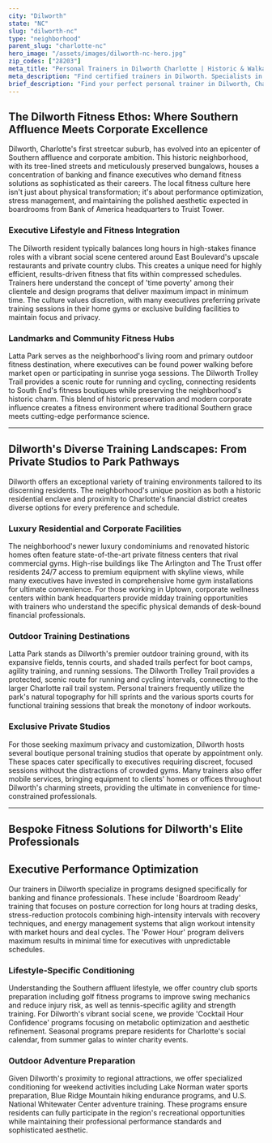```yaml
---
city: "Dilworth"
state: "NC"
slug: "dilworth-nc"
type: "neighborhood"
parent_slug: "charlotte-nc"
hero_image: "/assets/images/dilworth-nc-hero.jpg"
zip_codes: ["28203"]
meta_title: "Personal Trainers in Dilworth Charlotte | Historic & Walkable Lifestyle Fitness"
meta_description: "Find certified trainers in Dilworth. Specialists in Freedom Park workouts, historic bungalows, and functional community-focused training."
brief_description: "Find your perfect personal trainer in Dilworth, Charlotte's premier neighborhood for banking executives and affluent professionals. Our elite matching service connects you with certified trainers who specialize in high-performance fitness for demanding finance schedules. Whether you prefer private sessions in luxury high-rise gyms, outdoor workouts along the historic Latta Park trails, or stress-management fitness programs tailored for C-suite professionals, we deliver results. Experience bespoke training that aligns with your Southern affluent lifestyle and corporate demands. Book your consultation today and transform your fitness journey with Charlotte's top-tier training expertise."
---
```

## The Dilworth Fitness Ethos: Where Southern Affluence Meets Corporate Excellence

Dilworth, Charlotte's first streetcar suburb, has evolved into an epicenter of Southern affluence and corporate ambition. This historic neighborhood, with its tree-lined streets and meticulously preserved bungalows, houses a concentration of banking and finance executives who demand fitness solutions as sophisticated as their careers. The local fitness culture here isn't just about physical transformation; it's about performance optimization, stress management, and maintaining the polished aesthetic expected in boardrooms from Bank of America headquarters to Truist Tower.

### Executive Lifestyle and Fitness Integration

The Dilworth resident typically balances long hours in high-stakes finance roles with a vibrant social scene centered around East Boulevard's upscale restaurants and private country clubs. This creates a unique need for highly efficient, results-driven fitness that fits within compressed schedules. Trainers here understand the concept of 'time poverty' among their clientele and design programs that deliver maximum impact in minimum time. The culture values discretion, with many executives preferring private training sessions in their home gyms or exclusive building facilities to maintain focus and privacy.

### Landmarks and Community Fitness Hubs

Latta Park serves as the neighborhood's living room and primary outdoor fitness destination, where executives can be found power walking before market open or participating in sunrise yoga sessions. The Dilworth Trolley Trail provides a scenic route for running and cycling, connecting residents to South End's fitness boutiques while preserving the neighborhood's historic charm. This blend of historic preservation and modern corporate influence creates a fitness environment where traditional Southern grace meets cutting-edge performance science.

---

## Dilworth's Diverse Training Landscapes: From Private Studios to Park Pathways

Dilworth offers an exceptional variety of training environments tailored to its discerning residents. The neighborhood's unique position as both a historic residential enclave and proximity to Charlotte's financial district creates diverse options for every preference and schedule.

### Luxury Residential and Corporate Facilities

The neighborhood's newer luxury condominiums and renovated historic homes often feature state-of-the-art private fitness centers that rival commercial gyms. High-rise buildings like The Arlington and The Trust offer residents 24/7 access to premium equipment with skyline views, while many executives have invested in comprehensive home gym installations for ultimate convenience. For those working in Uptown, corporate wellness centers within bank headquarters provide midday training opportunities with trainers who understand the specific physical demands of desk-bound financial professionals.

### Outdoor Training Destinations

Latta Park stands as Dilworth's premier outdoor training ground, with its expansive fields, tennis courts, and shaded trails perfect for boot camps, agility training, and running sessions. The Dilworth Trolley Trail provides a protected, scenic route for running and cycling intervals, connecting to the larger Charlotte rail trail system. Personal trainers frequently utilize the park's natural topography for hill sprints and the various sports courts for functional training sessions that break the monotony of indoor workouts.

### Exclusive Private Studios

For those seeking maximum privacy and customization, Dilworth hosts several boutique personal training studios that operate by appointment only. These spaces cater specifically to executives requiring discreet, focused sessions without the distractions of crowded gyms. Many trainers also offer mobile services, bringing equipment to clients' homes or offices throughout Dilworth's charming streets, providing the ultimate in convenience for time-constrained professionals.

---

## Bespoke Fitness Solutions for Dilworth's Elite Professionals

## Executive Performance Optimization

Our trainers in Dilworth specialize in programs designed specifically for banking and finance professionals. These include 'Boardroom Ready' training that focuses on posture correction for long hours at trading desks, stress-reduction protocols combining high-intensity intervals with recovery techniques, and energy management systems that align workout intensity with market hours and deal cycles. The 'Power Hour' program delivers maximum results in minimal time for executives with unpredictable schedules.

### Lifestyle-Specific Conditioning

Understanding the Southern affluent lifestyle, we offer country club sports preparation including golf fitness programs to improve swing mechanics and reduce injury risk, as well as tennis-specific agility and strength training. For Dilworth's vibrant social scene, we provide 'Cocktail Hour Confidence' programs focusing on metabolic optimization and aesthetic refinement. Seasonal programs prepare residents for Charlotte's social calendar, from summer galas to winter charity events.

### Outdoor Adventure Preparation

Given Dilworth's proximity to regional attractions, we offer specialized conditioning for weekend activities including Lake Norman water sports preparation, Blue Ridge Mountain hiking endurance programs, and U.S. National Whitewater Center adventure training. These programs ensure residents can fully participate in the region's recreational opportunities while maintaining their professional performance standards and sophisticated aesthetic.